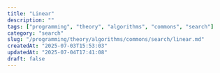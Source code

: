 ```yaml
---
title: "Linear"
description: ""
tags: ["programming", "theory", "algorithms", "commons", "search"]
category: "search"
slug: "/programming/theory/algorithms/commons/search/linear.md"
createdAt: "2025-07-03T15:53:03"
updatedAt: "2025-07-04T17:41:08"
draft: false
---
```


